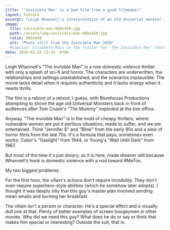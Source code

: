 ```yaml
---
title: "'Invisible Man' is a bad film from a good filmmaker"
layout: feature
excerpt: "Leigh Whannell's interpretation of an old Universal monster is a rote domestic violence thriller."
image:
  file: invisible-man-800x450.jpg
  path: /assets/img/invisible-man-800x450.jpg
  ratio: 800x450
  alt: "Photo still from the Invisible Man 2020"
  #caption: Elisabeth Moss in the trailer for 'The Invisible Man' (Universal, 2020)
date: 2020-03-24 12:34 -0700
---
```


Leigh Whannell's "The Invisible Man" is a rote domestic violence thriller with only a splash of sci-fi and horror. The characters are underwritten, the relationships and settings unestablished, and the scenarios implausible. The movie lacks detail when it requires authenticity and it lacks energy when it needs thrills.

The film is a reboot of a reboot, I guess, with Blumhouse Productions attempting to shove the age old Universal Monsters back in front of audiences after Tom Cruise's "The Mummy" imploded at the box office.

Anyway. "The Invisible Man" is in the mold of cheapy thrillers, where vulnerable women are put it perilous situations, made to suffer, and we are entertained. Think "Jennifer 8" and "Blink" from the early 90s and a slew of horror films from the late 70s. It's a formula that pays, sometimes even works: Cukor's "Gaslight" from 1944, or Young's "Wait Until Dark" from 1967.

But most of the time it's just dreary, as it is here, made drearier still because Whannell's hook is domestic violence with a nod toward #MeToo.

My two biggest problems:

For the first hour, the villain's actions don't require invisibility. They don't even require superhero-style abilities (which he somehow later adopts). I thought it was deeply silly that this guy's master plan involved sending mean emails and burning her breakfast.

The villain isn't a person or character. He's a special effect and a visually dull one at that. Plenty of better examples of screen boogeymen in other movies. Why did we need this guy? What does he do or say or think that makes him special or interesting? Outside the suit, that is.
